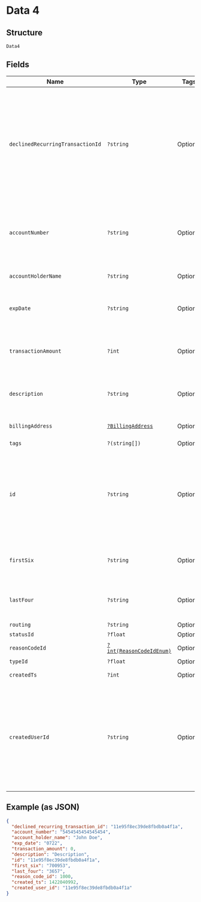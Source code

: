 
# Data 4

## Structure

`Data4`

## Fields

| Name | Type | Tags | Description | Getter | Setter |
|  --- | --- | --- | --- | --- | --- |
| `declinedRecurringTransactionId` | `?string` | Optional | Declined Recurring Transaction Id<br><br>**Constraints**: *Pattern*: `^(([0-9a-fA-F\-]{24,36})\|(([0-9a-fA-F]{8})-(([0-9a-fA-F]{4}\-){3})([0-9a-fA-F]{12})))$` | getDeclinedRecurringTransactionId(): ?string | setDeclinedRecurringTransactionId(?string declinedRecurringTransactionId): void |
| `accountNumber` | `?string` | Optional | Account Number<br><br>**Constraints**: *Minimum Length*: `13`, *Maximum Length*: `19` | getAccountNumber(): ?string | setAccountNumber(?string accountNumber): void |
| `accountHolderName` | `?string` | Optional | Account Holder Name | getAccountHolderName(): ?string | setAccountHolderName(?string accountHolderName): void |
| `expDate` | `?string` | Optional | Exp Date<br><br>**Constraints**: *Maximum Length*: `4` | getExpDate(): ?string | setExpDate(?string expDate): void |
| `transactionAmount` | `?int` | Optional | Transaction Amount<br><br>**Constraints**: `>= 0`, `<= 999999999` | getTransactionAmount(): ?int | setTransactionAmount(?int transactionAmount): void |
| `description` | `?string` | Optional | Description<br><br>**Constraints**: *Maximum Length*: `255` | getDescription(): ?string | setDescription(?string description): void |
| `billingAddress` | [`?BillingAddress`](../../doc/models/billing-address.md) | Optional | Billing Address Object | getBillingAddress(): ?BillingAddress | setBillingAddress(?BillingAddress billingAddress): void |
| `tags` | `?(string[])` | Optional | Tags | getTags(): ?array | setTags(?array tags): void |
| `id` | `?string` | Optional | Id<br><br>**Constraints**: *Pattern*: `^(([0-9a-fA-F\-]{24,36})\|(([0-9a-fA-F]{8})-(([0-9a-fA-F]{4}\-){3})([0-9a-fA-F]{12})))$` | getId(): ?string | setId(?string id): void |
| `firstSix` | `?string` | Optional | First Six<br><br>**Constraints**: *Maximum Length*: `6` | getFirstSix(): ?string | setFirstSix(?string firstSix): void |
| `lastFour` | `?string` | Optional | Last Four<br><br>**Constraints**: *Maximum Length*: `4` | getLastFour(): ?string | setLastFour(?string lastFour): void |
| `routing` | `?string` | Optional | Routing | getRouting(): ?string | setRouting(?string routing): void |
| `statusId` | `?float` | Optional | Status Id | getStatusId(): ?float | setStatusId(?float statusId): void |
| `reasonCodeId` | [`?int(ReasonCodeIdEnum)`](../../doc/models/reason-code-id-enum.md) | Optional | Reason Code Id | getReasonCodeId(): ?int | setReasonCodeId(?int reasonCodeId): void |
| `typeId` | `?float` | Optional | Type Id | getTypeId(): ?float | setTypeId(?float typeId): void |
| `createdTs` | `?int` | Optional | Created Time Stamp | getCreatedTs(): ?int | setCreatedTs(?int createdTs): void |
| `createdUserId` | `?string` | Optional | User ID Created the register<br><br>**Constraints**: *Pattern*: `^(([0-9a-fA-F\-]{24,36})\|(([0-9a-fA-F]{8})-(([0-9a-fA-F]{4}\-){3})([0-9a-fA-F]{12})))$` | getCreatedUserId(): ?string | setCreatedUserId(?string createdUserId): void |

## Example (as JSON)

```json
{
  "declined_recurring_transaction_id": "11e95f8ec39de8fbdb0a4f1a",
  "account_number": "5454545454545454",
  "account_holder_name": "John Doe",
  "exp_date": "0722",
  "transaction_amount": 0,
  "description": "Description",
  "id": "11e95f8ec39de8fbdb0a4f1a",
  "first_six": "700953",
  "last_four": "3657",
  "reason_code_id": 1000,
  "created_ts": 1422040992,
  "created_user_id": "11e95f8ec39de8fbdb0a4f1a"
}
```

